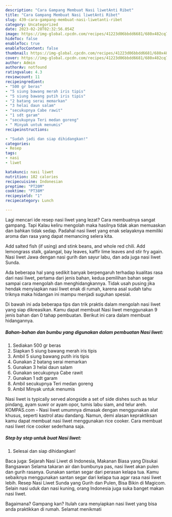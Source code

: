 ```yaml
---
description: "Cara Gampang Membuat Nasi liwetAnti Ribet"
title: "Cara Gampang Membuat Nasi liwetAnti Ribet"
slug: 439-cara-gampang-membuat-nasi-liwetanti-ribet
category: Uncategorized
date: 2023-02-28T02:32:56.054Z
image: https://img-global.cpcdn.com/recipes/41223d06bbdd6681/680x482cq70/nasi-liwet-foto-resep-utama.jpg
hideToc: false
enableToc: true
enableTocContent: false
thumbnail: https://img-global.cpcdn.com/recipes/41223d06bbdd6681/680x482cq70/nasi-liwet-foto-resep-utama.jpg
cover: https://img-global.cpcdn.com/recipes/41223d06bbdd6681/680x482cq70/nasi-liwet-foto-resep-utama.jpg
author: Admin
authorAv: notfound
ratingvalue: 4.3
reviewcount: 11
recipeingredient:
- "500 gr beras"
- "5 siung bawang merah iris tipis"
- "5 siung bawang putih iris tipis"
- "2 batang serai memarkan"
- "3 helai daun salam"
- "secukupnya Cabe rawit"
- "1 sdt garam"
- "secukupnya Teri medan goreng"
- " Minyak untuk menumis"
recipeinstructions:

- "Sudah jadi dan siap dihidangkan!"
categories:
- Resep
tags:
- nasi
- liwet

katakunci: nasi liwet 
nutrition: 182 calories
recipecuisine: Indonesian
preptime: "PT20M"
cooktime: "PT38M"
recipeyield: "1"
recipecategory: Lunch

---
```



Lagi mencari ide resep nasi liwet yang lezat? Cara membuatnya sangat gampang. Tapi Kalau keliru mengolah maka hasilnya tidak akan memuaskan dan bahkan tidak sedap. Padahal nasi liwet yang enak selayaknya memiliki aroma dan rasa yang dapat memancing selera kita.


Add salted fish (if using) and stink beans, and whole red chili. Add lemongrass stalk, galangal, bay leaves, kaffir lime leaves and stir fry again. Nasi liwet Jawa dengan nasi gurih dan sayur labu, dan ada juga nasi liwet Sunda.

Ada beberapa hal yang sedikit banyak berpengaruh terhadap kualitas rasa dari nasi liwet, pertama dari jenis bahan, kedua pemilihan bahan segar sampai cara mengolah dan menghidangkannya. Tidak usah pusing jika hendak menyiapkan nasi liwet enak di rumah, karena asal sudah tahu triknya maka hidangan ini mampu menjadi suguhan spesial.


Di bawah ini ada beberapa tips dan trik praktis dalam mengolah nasi liwet yang siap dikreasikan. Kamu dapat membuat Nasi liwet menggunakan 9 jenis bahan dan 0 tahap pembuatan. Berikut ini cara dalam membuat hidangannya.

<!--inarticleads1-->

##### Bahan-bahan dan bumbu yang digunakan dalam pembuatan Nasi liwet:

1. Sediakan 500 gr beras
1. Siapkan 5 siung bawang merah iris tipis
1. Ambil 5 siung bawang putih iris tipis
1. Gunakan 2 batang serai memarkan
1. Gunakan 3 helai daun salam
1. Gunakan secukupnya Cabe rawit
1. Gunakan 1 sdt garam
1. Ambil secukupnya Teri medan goreng
1. Ambil  Minyak untuk menumis


Nasi liwet is typically served alongside a set of side dishes such as telur pindang, ayam suwir or ayam opor, tumis labu siam, and telur areh. KOMPAS.com - Nasi liwet umumnya dimasak dengan menggunakan alat khusus, seperti kastrol atau dandang. Namun, demi alasan kepraktiksan kamu dapat membuat nasi liwet menggunakan rice cooker. Cara membuat nasi liwet rice cooker sederhana saja. 

<!--inarticleads2-->

##### Step by step untuk buat Nasi liwet:


1. Selesai dan siap dihidangkan!

Baca juga: Sejarah Nasi Liwet di Indonesia, Makanan Biasa yang Disukai Bangsawan Selama takaran air dan bumbunya pas, nasi liwet akan pulen dan gurih rasanya. Gunakan santan segar dari perasan kelapa tua. Kamu sebaiknya menggunakan santan segar dari kelapa tua agar rasa nasi liwet lebih. Resep Nasi Liwet Sunda yang Gurih dan Pulen, Bisa Bikin di Magicom. Selain nasi uduk dan nasi kuning, orang Indonesia juga suka banget makan nasi liwet. 

Bagaimana? Gampang kan? Itulah cara menyiapkan nasi liwet yang bisa anda praktikkan di rumah. Selamat menikmati
